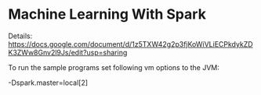 # Machine Learning With Spark
Details:
https://docs.google.com/document/d/1z5TXW42g2p3fjKoWiVLiECPkdykZDK3ZWw8Gnv2l9Js/edit?usp=sharing

To run the sample programs set following vm options to the JVM:

-Dspark.master=local[2]



